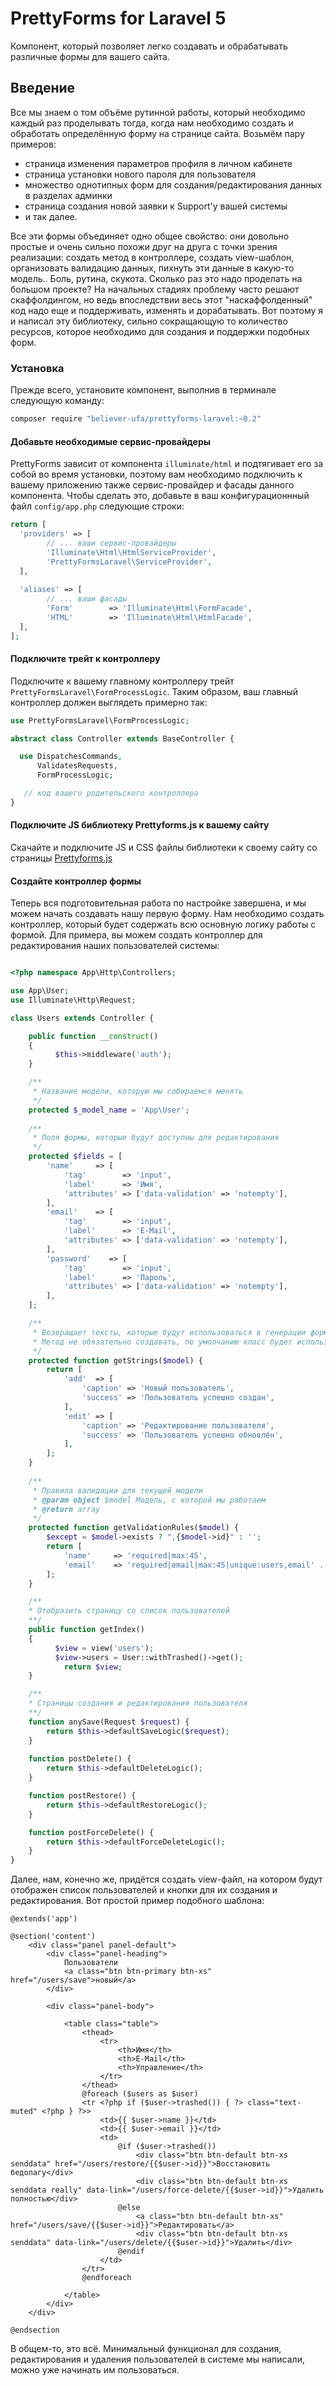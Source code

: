 PrettyForms for Laravel 5
===========

Компонент, который позволяет легко создавать и обрабатывать различные формы для вашего сайта.

## Введение
Все мы знаем о том объёме рутинной работы, который необходимо каждый раз проделывать тогда, когда нам необходимо создать и обработать определённую форму на странице сайта. Возьмём пару примеров:
- страница изменения параметров профиля в личном кабинете
- страница установки нового пароля для пользователя
- множество однотипных форм для создания/редактирования данных в разделах админки
- страница создания новой заявки к Support'у вашей системы
- и так далее.

Все эти формы объединяет одно общее свойство: они довольно простые и очень сильно похожи друг на друга с точки зрения реализации: создать метод в контроллере, создать view-шаблон, организовать валидацию данных, пихнуть эти данные в какую-то модель.. Боль, рутина, скукота. Сколько раз это надо проделать на большом проекте? На начальных стадиях проблему часто решают скаффолдингом, но ведь впоследствии весь этот "наскаффолденный" код надо еще и поддерживать, изменять и дорабатывать. Вот поэтому я и написал эту библиотеку, сильно сокращающую то количество ресурсов, которое необходимо для создания и поддержки подобных форм.

### Установка

Прежде всего, установите компонент, выполнив в терминале следующую команду:
```bash
composer require "believer-ufa/prettyforms-laravel:~0.2"
```
#### Добавьте необходимые сервис-провайдеры
PrettyForms зависит от компонента `illuminate/html` и подтягивает его за собой во время установки, поэтому вам необходимо подключить к вашему приложению также сервис-провайдер и фасады данного компонента. Чтобы сделать это, добавьте в ваш конфигурационнный файл `config/app.php` следующие строки:
```php
return [
  'providers' => [
  	    // ... ваши сервис-провайдеры
        'Illuminate\Html\HtmlServiceProvider',
        'PrettyFormsLaravel\ServiceProvider',
  ],
  
  'aliases' => [
        // ... ваши фасады
        'Form'        => 'Illuminate\Html\FormFacade',
        'HTML'        => 'Illuminate\Html\HtmlFacade',
  ],
];  
```

#### Подключите трейт к контроллеру

Подключите к вашему главному контроллеру трейт `PrettyFormsLaravel\FormProcessLogic`. Таким образом, ваш главный контроллер должен выглядеть примерно так:
```php
use PrettyFormsLaravel\FormProcessLogic;

abstract class Controller extends BaseController {

  use DispatchesCommands,
      ValidatesRequests,
      FormProcessLogic;

   // код вашего родительского контроллера
}
```

#### Подключите JS библиотеку Prettyforms.js к вашему сайту
Скачайте и подключите JS и CSS файлы библиотеки к своему сайту со страницы [Prettyforms.js](https://github.com/believer-ufa/prettyforms)

#### Создайте контроллер формы

Теперь вся подготовительная работа по настройке завершена, и мы можем начать создавать нашу первую форму. Нам необходимо создать контроллер, который будет содержать всю основную логику работы с формой. Для примера, вы можем создать контроллер для редактирования наших пользователей системы:

```php

<?php namespace App\Http\Controllers;

use App\User;
use Illuminate\Http\Request;

class Users extends Controller {

  	public function __construct()
  	{
          $this->middleware('auth');
  	}

    /**
     * Название модели, которую мы собираемся менять
     */
    protected $_model_name = 'App\User';
    
    /**
     * Поля формы, которые будут доступны для редактирования
     */
    protected $fields = [
        'name'     => [
            'tag'        => 'input',
            'label'      => 'Имя',
            'attributes' => ['data-validation' => 'notempty'],
        ],
        'email'    => [
            'tag'        => 'input',
            'label'      => 'E-Mail',
            'attributes' => ['data-validation' => 'notempty'],
        ],
        'password'    => [
            'tag'        => 'input',
            'label'      => 'Пароль',
            'attributes' => ['data-validation' => 'notempty'],
        ],
    ];

    /**
     * Возвращает тексты, которые будут использоваться в генерации форм и сообщениях для объекта.
     * Метод не обязательно создавать, по умолчанию класс будет использовать стандартные общие сообщения и заголовки
     */
    protected function getStrings($model) {
        return [
            'add'  => [
                'caption' => 'Новый пользователь',
                'success' => 'Пользователь успешно создан',
            ],
            'edit' => [
                'caption' => 'Редактирование пользователя',
                'success' => 'Пользователь успешно обновлён',
            ],
        ];
    }
    
    /**
     * Правила валидации для текущей модели
     * @param object $model Модель, с которой мы работаем
     * @return array
     */
    protected function getValidationRules($model) {
        $except = $model->exists ? ",{$model->id}" : '';
        return [
            'name'     => 'required|max:45',
            'email'    => 'required|email|max:45|unique:users,email' . $except,
        ];
    }

    /**
    * Отобразить страницу со список пользователей
    **/
    public function getIndex()
  	{
          $view = view('users');
          $view->users = User::withTrashed()->get();
  		    return $view;
  	}

    /**
    * Страницы создания и редактирования пользователя
    **/
    function anySave(Request $request) {
        return $this->defaultSaveLogic($request);
    }
    
    function postDelete() {
        return $this->defaultDeleteLogic();
    }

    function postRestore() {
        return $this->defaultRestoreLogic();
    }

    function postForceDelete() {
        return $this->defaultForceDeleteLogic();
    }
}
```

Далее, нам, конечно же, придётся создать view-файл, на котором будут отображен список пользователей и кнопки для их создания и редактирования. Вот простой пример подобного шаблона:
```blade
@extends('app')

@section('content')
    <div class="panel panel-default">
        <div class="panel-heading">
            Пользователи
            <a class="btn btn-primary btn-xs" href="/users/save">новый</a>
        </div>

        <div class="panel-body">

            <table class="table">
                <thead>
                    <tr>
                        <th>Имя</th>
                        <th>E-Mail</th>
                        <th>Управление</th>
                    </tr>
                </thead>
                @foreach ($users as $user)
                <tr <?php if ($user->trashed()) { ?> class="text-muted" <?php } ?>>
                    <td>{{ $user->name }}</td>
                    <td>{{ $user->email }}</td>
                    <td>
                        @if ($user->trashed())
                            <div class="btn btn-default btn-xs senddata" href="/users/restore/{{$user->id}}">Восстановить бедолагу</div>
                            <div class="btn btn-default btn-xs senddata really" data-link="/users/force-delete/{{$user->id}}">Удалить полностью</div>
                        @else
                            <a class="btn btn-default btn-xs" href="/users/save/{{$user->id}}">Редактировать</a>
                            <div class="btn btn-default btn-xs senddata" data-link="/users/delete/{{$user->id}}">Удалить</div>
                        @endif
                    </td>
                </tr>
                @endforeach

            </table>
        </div>
    </div>
		
@endsection
```

В общем-то, это всё. Минимальный функционал для создания, редактирования и удаления пользователей в системе мы написали, можно уже начинать им пользоваться.
